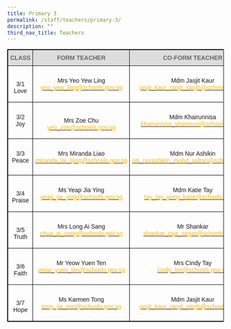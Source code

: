 ```yaml
---
title: Primary 3
permalink: /staff/teachers/primary-3/
description: ""
third_nav_title: Teachers
---
```

<style type="text/css">
.tg  {border-collapse:collapse;border-spacing:0;}
.tg td{border-color:black;border-style:solid;border-width:1px;font-family:Arial, sans-serif;font-size:14px;
  overflow:hidden;padding:10px 5px;word-break:normal;}
.tg th{border-color:black;border-style:solid;border-width:1px;font-family:Arial, sans-serif;font-size:14px;
  font-weight:normal;overflow:hidden;padding:10px 5px;word-break:normal;}
.tg .tg-a4yv{background-color:#DDD;color:#666;font-weight:bold;text-align:center;vertical-align:top}
.tg .tg-baqh{text-align:center;vertical-align:top}
.tg .tg-nau8{color:#FDB900;text-align:center;vertical-align:top}
.tg .tg-nrix{text-align:center;vertical-align:middle}
</style>
<table class="tg" style="border: 1px solid black">
<thead style="border: 1px solid black">
  <tr>
    <th class="tg-a4yv" style="border: 1px solid black">CLASS</th>
    <th class="tg-a4yv" style="border: 1px solid black">FORM TEACHER</th>
    <th class="tg-a4yv" style="border: 1px solid black">CO-FORM TEACHER<br></th>
  </tr>
</thead>
<tbody>
  <tr style="border: 1px solid black">
    <td class="tg-nrix" style="border: 1px solid black"><br>3/1<br><span style="background-color:initial">Love</span></td>
    <td class="tg-nrix" style="border: 1px solid black"><br>Mrs Yeo Yew Ling<br><a href="mailto:yeo_yew_ling@schools.gov.sg"><span style="text-decoration:none;color:#FDB900">yeo_yew_ling@schools.gov.sg</span></a><br><br></td>
    <td class="tg-nrix" style="border: 1px solid black"><br>Mdm Jasjit Kaur  <br><a href="mailto:jasjit_kaur_ranjit_singh@schools.gov.sg"><span style="text-decoration:none;color:#FDB900">jasjit_kaur_ranjit_singh@schools.gov.sg</span></a><br><br></td>
  </tr>
  <tr style="border: 1px solid black">
    <td class="tg-baqh" style="border: 1px solid black"><br>3/2 <br><span style="background-color:initial">Joy</span></td>
    <td class="tg-nrix" style="border: 1px solid black"><br>Mrs Zoe Chu<br><a href="mailto:yeo_zoe@schools.gov.sg"><span style="text-decoration:none;color:#FDB900">yeo_zoe@schools.gov.sg</span></a><br></td>
    <td class="tg-baqh" style="border: 1px solid black"><br>Mdm Khairunnisa<br><a href="mailto:khairunnisa_shamsuri@schools.gov.sg"><span style="text-decoration:none;color:#FDB900">khairunnisa_shamsuri@schools.gov.sg</span></a><br><br></td>
  </tr>
  <tr style="border: 1px solid black">
    <td class="tg-baqh" style="border: 1px solid black"><br>3/3 <br><span style="background-color:initial">Peace</span></td>
    <td class="tg-nrix" style="border: 1px solid black"><br>Mrs Miranda Liao<br><a href="mailto:miranda_lai_lijing@schools.gov.sg"><span style="text-decoration:none;color:#FDB900">miranda_lai_lijing@schools.gov.sg</span></a><br><br></td>
    <td class="tg-nrix" style="border: 1px solid black"><br>Mdm Nur Ashikin<br><a href="mailto:siti_nurashikin_mohd_sultan@schools.gov.sg"><span style="text-decoration:none;color:#FDB900">siti_nurashikin_mohd_sultan@schools.gov.sg</span></a><br><br></td>
  </tr>
  <tr style="border: 1px solid black">
    <td class="tg-nrix" style="border: 1px solid black"><br>3/4<br>Praise</td>
    <td class="tg-nrix" style="border: 1px solid black"><br>Ms Yeap Jia Ying
<br><a href="mailto:yeap_jia_ying@schools.gov.sg"><span style="text-decoration:none;color:#FDB900">yeap_jia_ying@schools.gov.sg</span></a><br><br></td>
    <td class="tg-nrix" style="border: 1px solid black"><br>Mdm Katie Tay<br><a href="mailto:tay_lay_yong_katie@schools.gov.sg"><span style="text-decoration:none;color:#FDB900">tay_lay_yong_katie@schools.gov.sg</span></a><br><br></td>
  </tr>
  <tr style="border: 1px solid black">
    <td class="tg-nrix" style="border: 1px solid black"><br>3/5<br>Truth</td>
    <td class="tg-nrix" style="border: 1px solid black"><br>Mrs Long Ai Sang<br><a href="mailto:chua_ai_sang@schools.gov.sg"><span style="text-decoration:none;color:#FDB900">chua_ai_sang@schools.gov.sg</span></a><br><br></td>
    <td class="tg-nrix" style="border: 1px solid black"><br>Mr Shankar<br><a href="mailto:shankar_raja_segar@schools.gov.sg"><span style="text-decoration:none;color:#FDB900">shankar_raja_segar@schools.gov.sg</span></a><br><br></td>
  </tr>
  <tr style="border: 1px solid black">
    <td class="tg-nrix" style="border: 1px solid black"><br>3/6<br>Faith</td>
    <td class="tg-baqh" style="border: 1px solid black"><br>Mr Yeow Yuen Ten<br><a href="mailto:yeow_yuen_ten@schools.gov.sg"><span style="text-decoration:none;color:#FDB900">yeow_yuen_ten@schools.gov.sg</span></a><br><br></td>
    <td class="tg-nrix" style="border: 1px solid black"><br>Mrs Cindy Tay<br><a href="mailto:cindy_lim@schools.gov.sg"><span style="text-decoration:none;color:#FDB900">cindy_lim@schools.gov.sg</span></a><br><br></td>
  </tr>
  <tr style="border: 1px solid black">
    <td class="tg-nrix" style="border: 1px solid black"><br>3/7<br>Hope</td>
    <td class="tg-nrix" style="border: 1px solid black"><br>Ms Karmen Tong<br><a href="mailto:tong_jia_min@schools.gov.sg"><span style="text-decoration:none;color:#FDB900">tong_jia_min@schools.gov.sg</span></a><br><br></td>
    <td class="tg-baqh" style="border: 1px solid black"><br>Mdm Jasjit Kaur<br><a href="mailto:tong_jia_min@schools.gov.sg"><span style="text-decoration:none;color:#FDB900">jasjit_kaur_ranjit_singh@schools.gov.sg</span></a><br><br></td>
  </tr>
</tbody>
</table>